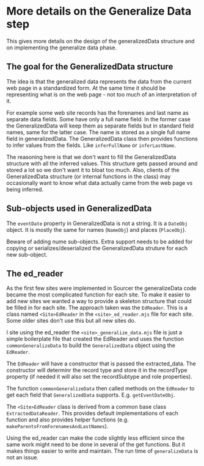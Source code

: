 # More details on the Generalize Data step

This gives more details on the design of the generalizedData structure and on implementing the generalize data phase.

## The goal for the GeneralizedData structure

The idea is that the generalized data represents the data from the current web page in a standardized form.
At the same time it should be representing what is on the web page - not too much of an interpretation of it.

For example some web site records has the forenames and last name as separate data fields. Some have only a full name field.
In the former case the GeneralizedData will keep them as separate fields but in standard field names, same for the latter case.
The name is stored as a single full name field in generalizedData. The GeneralizedData class then provides functions to infer values from the fields.
Like `inferFullName` or `inferLastName`.

The reasoning here is that we don't want to fill the GeneralizedData structure with all the inferred values.
This structure gets passed around and stored a lot so we don't want it to bloat too much.
Also, clients of the GeneralizedData structure (or internal functions in the class) may occasionally want to know what data actually came from the web page vs being inferred.

## Sub-objects used in GeneralizedData

The `eventDate` property in GeneralizedData is not a string. It is a `DateObj` object. It is mostly the same for names (`NameObj`) and places (`PlaceObj`).

Beware of adding nume sub-objects. Extra support needs to be added for copying or serializes/deserialized the GeneralizedData struture for each new sub-object.

## The ed_reader

As the first few sites were implemented in Sourcer the generalizeData code became the most complicated function for each site.
To make it easier to add new sites we wanted a way to provide a skeleton structure that could be filled in for each site.
The approach taken was the `EdReader`. This is a class named `<Site>EdReader` in the `<site>_ed_reader.mjs` file for each site. Some older sites don't use this but all new sites do.

I site using the ed_reader the `<site>_generalize_data.mjs` file is just a simple boilerplate file that created the EdReader and uses the function `commonGeneralizeData` to build the `GeneralizedData` object using the `EdReader`.

The `EdReader` will have a constructor that is passed the extracted_data. The constructor will determinr the record type and store it in the recordType property (if needed it will also set the recordSubtype and role properties).

The function `commonGeneralizeData` then called methods on the `EdReader` to get each field that `GeneralizedData` supports. E.g. `getEventDateObj`.

The `<Site>EdReader` class is derived from a common base class `ExtractedDataReader`. This provides default implementations of each function and also provides helper functions (e.g. `makeParentsFromForenamesAndLastNames`).

Using the ed_reader can make the code slightly less efficient since the same work might need to be done in several of the get functions. But it makes things easier to write and maintain. The run time of `generalizeData` is not an issue.




